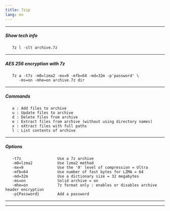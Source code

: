 ```yaml
---
title: 7zip
lang: en
---
```


***

##### Show tech info
```
   7z l -slt archive.7z	
```

***

#####  AES 256 encryption with 7z 
```
   7z a -t7z -m0=lzma2 -mx=9 -mfb=64 -md=32m -p'password' \
      -ms=on -mhe=on archive.7z dir 
```

***

##### Commands
```
   a : Add files to archive
   u : Update files to archive
   d : Delete files from archive
   e : Extract files from archive (without using directory names)
   x : eXtract files with full paths
   l : List contents of archive
```

***

##### Options
```
   -t7z                Use a 7z archive
   -m0=lzma2           Use lzma2 method
   -mx=9               Use the '9' level of compression = Ultra
   -mfb=64             Use number of fast bytes for LZMA = 64
   -md=32m             Use a dictionary size = 32 megabytes
   -ms=on              Solid archive = on
   -mhe=on             7z format only : enables or disables archive header encryption
   -p{Password}        Add a password
```

***
***


